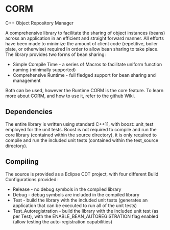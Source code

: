 # CORM
C++ Object Repository Manager

A comprehensive library to facilitate the sharing of object instances (beans) across an application in an efficient and straight forward manner. All efforts have been made to minimize the amount of client code (repetitive, boiler plate, or otherwise) required in order to allow bean sharing to take place. The library provides two forms of bean sharing:

* Simple Compile Time - a series of Macros to facilitate uniform function naming (minimally supported)
* Comprehensive Runtime - full fledged support for bean sharing and management

Both can be used, however the Runtime CORM is the core feature. To learn more about CORM, and how to use it, refer to the github Wiki.

## Dependencies

The entire library is written using standard C++11, with boost::unit_test employed for the unit tests. Boost is not required to compile and run the core library (contained within the source directory), it is only required to compile and run the included unit tests (contained within the test_source directory).

## Compiling

The source is provided as a Eclipse CDT project, with four different Build Configurations provided:

* Release - no debug symbols in the compiled library
* Debug - debug symbols are included in the compiled library
* Test - build the library with the included unit tests (generates an application that can be executed to run all of the unit tests)
* Test_Autoregistration - build the library with the included unit test (as per Test), with the ENABLE_BEAN_AUTOREGISTRATION flag enabled (allow testing the auto-registration capabilities)

